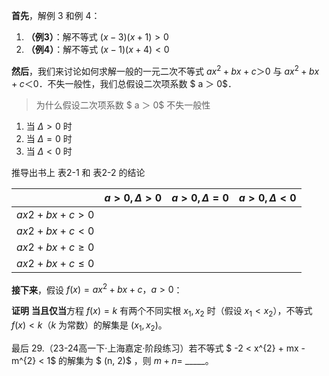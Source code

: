 **首先**，解例 3 和例 4：

1. **（例3）**：解不等式 $(x−3)(x+1)>0$
2. **（例4）**：解不等式 $(x−1)(x+4)<0$























**然后**，我们来讨论如何求解一般的一元二次不等式 $ax^2+bx+c＞0$  与 $ax^2+bx+c＜ 0$．不失一般性，我们总假设二次项系数 $ a ＞ 0$．

> 为什么假设二次项系数 $ a ＞ 0$ 不失一般性

1. 当  $\Delta > 0$   时
2. 当  $\Delta = 0$   时
3. 当  $\Delta < 0$   时

推导出书上 表2-1 和 表2-2 的结论





















|            | $a >0, \Delta > 0$        |            $a>0,\Delta=0$        |     $a>0,\Delta<0$     |
| :------------------: | :------------------------: | -------- | :------: |
| $ax2+bx+c>0$ |  |  |  |
| $ax2+bx+c<0$ |                    |                    |  |
| $ax2+bx+c≥0$ |                    |                    |  |
| $ax2+bx+c≤0$ |      |               |  |



**接下来**，假设 $f(x)=ax^2 +bx+c，a>0$：

**证明**    **当且仅当**方程 $f(x)=k$ 有两个不同实根 $x_1,x_2$ 时（假设 $x_1<x_2$），不等式 $f(x)<k$（$k$ 为常数）的解集是 $(x_1,x_2)$。





























最后 29.（23-24高一下·上海嘉定·阶段练习）若不等式 $ -2 < x^{2} + mx - m^{2} < 1$  的解集为 $ (n, 2)$ ，则  $m + n =$ \_\_\_\_\_。